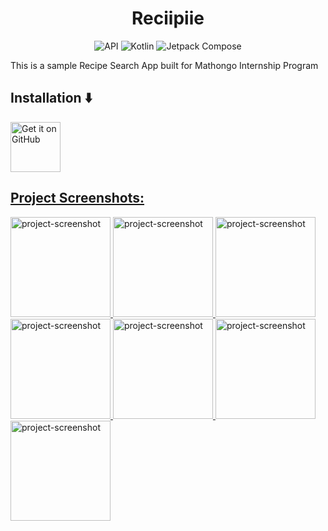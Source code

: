 <h1 align="center"> Reciipiie </h1>
<p align="center"> <img alt="API" src="https://img.shields.io/badge/Api%2024+-50f270?logo=android&logoColor=black&style=for-the-badge"/>
  <img alt="Kotlin" src="https://img.shields.io/badge/Kotlin-a503fc?logo=kotlin&logoColor=white&style=for-the-badge"/>
  <img alt="Jetpack Compose" src="https://img.shields.io/static/v1?style=for-the-badge&message=Jetpack+Compose&color=4285F4&logo=Jetpack+Compose&logoColor=FFFFFF&label="/>
</p>

<p id="description">This is a sample Recipe Search App built for Mathongo Internship Program</p>

## Installation ⬇️

<a href="https://github.com/atmikgoswami/Reciipiie/app/debug/app-debug.apk"><img alt="Get it on GitHub" src="https://user-images.githubusercontent.com/69304392/148696068-0cfea65d-b18f-4685-82b5-329a330b1c0d.png" height=80px /> 


<h2>Project Screenshots:</h2>
<p align="start">

<img src="https://res.cloudinary.com/ddgeelsit/image/upload/v1716446720/WhatsApp_Image_2024-05-23_at_12.13.26_d8d0feac_srfikz.jpg" alt="project-screenshot" width="160px" >

<img src="https://res.cloudinary.com/ddgeelsit/image/upload/v1716446720/WhatsApp_Image_2024-05-23_at_12.13.27_f60d5882_xqxrda.jpg" alt="project-screenshot" width="160px" >

<img src="https://res.cloudinary.com/ddgeelsit/image/upload/v1716446720/WhatsApp_Image_2024-05-23_at_12.13.27_ec52c48e_n8oudo.jpg" alt="project-screenshot" width="160px" >

<img src="https://res.cloudinary.com/ddgeelsit/image/upload/v1716446720/WhatsApp_Image_2024-05-23_at_12.13.27_3ce483bf_etisux.jpg" alt="project-screenshot" width="160px" >

<img src="https://res.cloudinary.com/ddgeelsit/image/upload/v1716446720/WhatsApp_Image_2024-05-23_at_12.13.28_31ee795f_ghpw0m.jpg" alt="project-screenshot" width="160px" >

<img src="https://res.cloudinary.com/ddgeelsit/image/upload/v1716446720/WhatsApp_Image_2024-05-23_at_12.13.28_82033bd2_ylkrqv.jpg" alt="project-screenshot" width="160px" >

<img src="https://res.cloudinary.com/ddgeelsit/image/upload/v1716446720/WhatsApp_Image_2024-05-23_at_12.13.28_7e4817d7_iusv0w.jpg" alt="project-screenshot" width="160px" >


</p>
  
